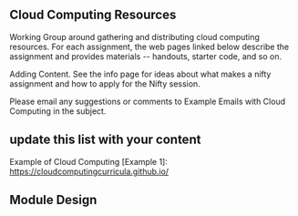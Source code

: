 ## Cloud Computing Resources
Working Group around gathering and distributing cloud computing resources. For each assignment, the web pages linked below describe the assignment and provides materials -- handouts, starter code, and so on.

Adding Content. See the info page for ideas about what makes a nifty assignment and how to apply for the Nifty session.

Please email any suggestions or comments to Example Emails with Cloud Computing in the subject.

## update this list with your content
Example of Cloud Computing
[Example 1]: https://cloudcomputingcurricula.github.io/
## Module Design 
[Create New Module]: /Module.md